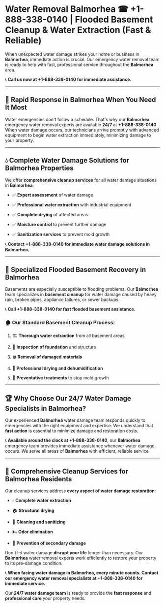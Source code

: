 # Water Removal Balmorhea ☎ +1-888-338-0140 | Flooded Basement Cleanup & Water Extraction (Fast & Reliable)

When unexpected water damage strikes your home or business in **Balmorhea**, immediate action is crucial. Our emergency water removal team is ready to help with fast, professional service throughout the **Balmorhea** area. 

📞 **Call us now at +1-888-338-0140 for immediate assistance.**
---
## 🚀 Rapid Response in Balmorhea When You Need It Most
Water emergencies don't follow a schedule. That's why our **Balmorhea** emergency water removal experts are available **24/7** at **+1-888-338-0140**. When water damage occurs, our technicians arrive promptly with advanced equipment to begin water extraction immediately, minimizing damage to your property.
---
## 💧 Complete Water Damage Solutions for Balmorhea Properties
We offer **comprehensive cleanup services** for all water damage situations in **Balmorhea**:
- ✅ **Expert assessment** of water damage  
- ✅ **Professional water extraction** with industrial equipment  
- ✅ **Complete drying** of affected areas  
- ✅ **Moisture control** to prevent further damage  
- ✅ **Sanitization services** to prevent mold growth  
📞 **Contact +1-888-338-0140 for immediate water damage solutions in Balmorhea.**
---
## 🌊 Specialized Flooded Basement Recovery in Balmorhea
Basements are especially susceptible to flooding problems. Our **Balmorhea** team specializes in **basement cleanup** for water damage caused by heavy rain, broken pipes, appliance failures, or sewer backups. 
📞 **Call +1-888-338-0140 for fast flooded basement assistance.**
### 🏚️ Our Standard Basement Cleanup Process:
1. 🏗️ **Thorough water extraction** from all basement areas  
2. 🔎 **Inspection of foundation** and structure  
3. 🗑️ **Removal of damaged materials**  
4. 💨 **Professional drying and dehumidification**  
5. 🚫 **Preventative treatments** to stop mold growth  
---
## 🏆 Why Choose Our 24/7 Water Damage Specialists in Balmorhea?
Our experienced **Balmorhea** water damage team responds quickly to emergencies with the right equipment and expertise. We understand that **fast action** is essential to minimize damage and restoration costs.
📞 **Available around the clock at +1-888-338-0140**, our **Balmorhea** emergency team provides immediate assistance whenever water damage occurs. We serve all areas of **Balmorhea** with efficient, reliable service.
---
## 🧹 Comprehensive Cleanup Services for Balmorhea Residents
Our cleanup services address **every aspect of water damage restoration**:
- 💧 **Complete water extraction**  
- 🏠 **Structural drying**  
- 🧼 **Cleaning and sanitizing**  
- 🌬️ **Odor elimination**  
- 🚫 **Prevention of secondary damage**  
Don't let water damage **disrupt your life** longer than necessary. Our **Balmorhea** water removal experts work efficiently to restore your property to its pre-damage condition.
📞 **When facing water damage in Balmorhea, every minute counts. Contact our emergency water removal specialists at +1-888-338-0140 for immediate service.**
Our **24/7 water damage team** is ready to provide the **fast response** and **professional care** your property needs.
